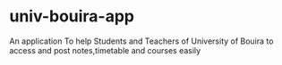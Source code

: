 # univ-bouira-app
An application To help Students and Teachers of University of Bouira to access and post notes,timetable and courses easily
